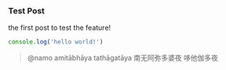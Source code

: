 ### Test Post

the first post to test the feature!

```js
console.log('hello world!')
```

> @namo amitābhāya tathāgatāya 南无阿弥多婆夜 哆他伽多夜


